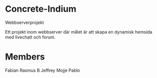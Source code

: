 # Concrete-Indium
Webbserverprojekt

Ett projekt inom webbserver där målet är att skapa en dynamisk hemsida med livechatt och forum.

# Members
Fabian
Rasmus B
Jeffrey
Mojje
Pablo
